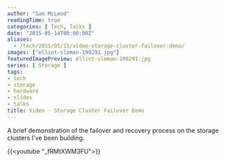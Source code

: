 ```yaml
---
author: "Sam McLeod"
readingTime: true
categories: [ Tech, Talks ]
date: "2015-05-14T00:00:00Z"
aliases:
  - /tech/2015/05/15/video-storage-cluster-failover-demo/
images: ["elliot-sloman-199291.jpg"]
featuredImagePreview: elliot-sloman-199291.jpg
series: [ Storage ]
tags:
- tech
- storage
- hardware
- slides
- talks
title: Video - Storage Cluster Failover Demo
---
```


A brief demonstration of the failover and recovery process on the storage clusters I've been building.

{{<youtube "_fRMtXWM3FU">}}
